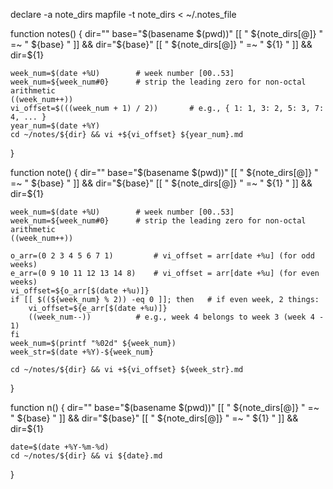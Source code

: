 declare -a note_dirs
mapfile -t note_dirs < ~/.notes_file

function notes() {
	dir="" base="$(basename $(pwd))"
	[[ " ${note_dirs[@]} " =~ " ${base} " ]] && dir="${base}"
	[[ " ${note_dirs[@]} " =~ " ${1} " ]] && dir=${1}

	week_num=$(date +%U)		# week number [00..53]
	week_num=${week_num#0}		# strip the leading zero for non-octal arithmetic
	((week_num++))	
	vi_offset=$(((week_num + 1) / 2))		# e.g., { 1: 1, 3: 2, 5: 3, 7: 4, ... }
	year_num=$(date +%Y)
	cd ~/notes/${dir} && vi +${vi_offset} ${year_num}.md
}

function note() {
	dir="" base="$(basename $(pwd))"
	[[ " ${note_dirs[@]} " =~ " ${base} " ]] && dir="${base}"
	[[ " ${note_dirs[@]} " =~ " ${1} " ]] && dir=${1}

	week_num=$(date +%U)		# week number [00..53]
	week_num=${week_num#0}		# strip the leading zero for non-octal arithmetic
	((week_num++))	

	o_arr=(0 2 3 4 5 6 7 1)			# vi_offset = arr[date +%u] (for odd weeks)
	e_arr=(0 9 10 11 12 13 14 8)	# vi_offset = arr[date +%u] (for even weeks)
	vi_offset=${o_arr[$(date +%u)]}
	if [[ $((${week_num} % 2)) -eq 0 ]]; then	# if even week, 2 things:
		vi_offset=${e_arr[$(date +%u)]}	
		((week_num--))			# e.g., week 4 belongs to week 3 (week 4 - 1)
	fi
	week_num=$(printf "%02d" ${week_num})	
	week_str=$(date +%Y)-${week_num}

	cd ~/notes/${dir} && vi +${vi_offset} ${week_str}.md
}

function n() {
	dir="" base="$(basename $(pwd))"
	[[ " ${note_dirs[@]} " =~ " ${base} " ]] && dir="${base}"
	[[ " ${note_dirs[@]} " =~ " ${1} " ]] && dir=${1}

	date=$(date +%Y-%m-%d)
	cd ~/notes/${dir} && vi ${date}.md
}
